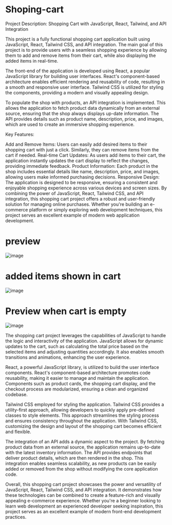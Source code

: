# Shoping-cart

Project Description: Shopping Cart with JavaScript, React, Tailwind, and API Integration

This project is a fully functional shopping cart application built using JavaScript, React, Tailwind CSS, and API integration. The main goal of this project is to provide users with a seamless shopping experience by allowing them to add and remove items from their cart, while also displaying the added items in real-time.

The front-end of the application is developed using React, a popular JavaScript library for building user interfaces. React's component-based architecture enables efficient rendering and reusability of code, resulting in a smooth and responsive user interface. Tailwind CSS is utilized for styling the components, providing a modern and visually appealing design.

To populate the shop with products, an API integration is implemented. This allows the application to fetch product data dynamically from an external source, ensuring that the shop always displays up-date information. The API provides details such as product name, description, price, and images, which are used to create an immersive shopping experience.

Key Features:

Add and Remove Items: Users can easily add desired items to their shopping cart with just a click. Similarly, they can remove items from the cart if needed.
Real-time Cart Updates: As users add items to their cart, the application instantly updates the cart display to reflect the changes, providing immediate feedback.
Product Information: Each product in the shop includes essential details like name, description, price, and images, allowing users make informed purchasing decisions.
Responsive Design: The application is designed to be responsive, ensuring a consistent and enjoyable shopping experience across various devices and screen sizes.
By combining the power of JavaScript, React, Tailwind CSS, and API integration, this shopping cart project offers a robust and user-friendly solution for managing online purchases. Whether you're building an e-commerce platform or simply exploring web development techniques, this project serves an excellent example of modern web application development.

# preview

![image](https://github.com/rashup198/Shoping-cart/assets/88549100/13e4605a-6c68-4163-957f-d6761f19aa3f)


# added items shown in cart

![image](https://github.com/rashup198/Shoping-cart/assets/88549100/460a408f-5561-4eef-995b-707979fd4a71)


# Preview when cart is empty

![image](https://github.com/rashup198/Shoping-cart/assets/88549100/8ac1477d-ac36-485d-9740-ddeac7de6db2)


The shopping cart project leverages the capabilities of JavaScript to handle the logic and interactivity of the application. JavaScript allows for dynamic updates to the cart, such as calculating the total price based on the selected items and adjusting quantities accordingly. It also enables smooth transitions and animations, enhancing the user experience.

React, a powerful JavaScript library, is utilized to build the user interface components. React's component-based architecture promotes code reusability, making it easier to manage and maintain the application. Components such as product cards, the shopping cart display, and the checkout process are modularized, ensuring a clean and organized codebase.

Tailwind CSS employed for styling the application. Tailwind CSS provides a utility-first approach, allowing developers to quickly apply pre-defined classes to style elements. This approach streamlines the styling process and ensures consistency throughout the application. With Tailwind CSS, customizing the design and layout of the shopping cart becomes efficient and flexible.

The integration of an API adds a dynamic aspect to the project. By fetching product data from an external source, the application remains up-to-date with the latest inventory information. The API provides endpoints that deliver product details, which are then rendered in the shop. This integration enables seamless scalability, as new products can be easily added or removed from the shop without modifying the core application code.

Overall, this shopping cart project showcases the power and versatility of JavaScript, React, Tailwind CSS, and API integration. It demonstrates how these technologies can be combined to create a feature-rich and visually appealing e-commerce experience. Whether you're a beginner looking to learn web development an experienced developer seeking inspiration, this project serves as an excellent example of modern front-end development practices.



